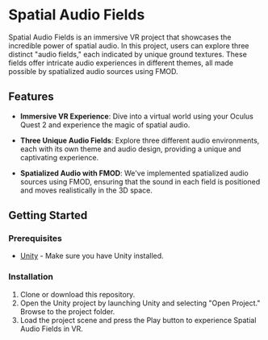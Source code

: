 # Spatial Audio Fields

Spatial Audio Fields is an immersive VR project that showcases the incredible power of spatial audio. In this project, users can explore three distinct "audio fields," each indicated by unique ground textures. These fields offer intricate audio experiences in different themes, all made possible by spatialized audio sources using FMOD.

## Features

- **Immersive VR Experience**: Dive into a virtual world using your Oculus Quest 2 and experience the magic of spatial audio.

- **Three Unique Audio Fields**: Explore three different audio environments, each with its own theme and audio design, providing a unique and captivating experience.

- **Spatialized Audio with FMOD**: We've implemented spatialized audio sources using FMOD, ensuring that the sound in each field is positioned and moves realistically in the 3D space.

## Getting Started

### Prerequisites

- [Unity](https://unity.com/) - Make sure you have Unity installed.

### Installation

1. Clone or download this repository.
2. Open the Unity project by launching Unity and selecting "Open Project." Browse to the project folder.
4. Load the project scene and press the Play button to experience Spatial Audio Fields in VR.

